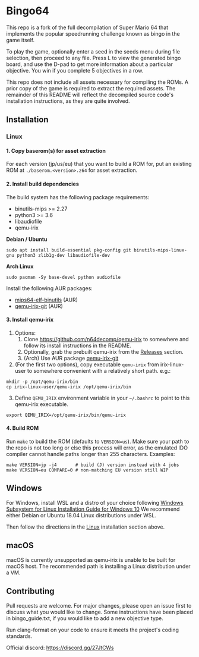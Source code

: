 # Bingo64

This repo is a fork of the full decompilation of Super Mario 64
that implements the popular speedrunning challenge known as bingo in
the game itself.

To play the game, optionally enter a seed in the seeds menu during
file selection, then proceed to any file. Press L to view the generated
bingo board, and use the D-pad to get more information about a particular
objective. You win if you complete 5 objectives in a row.

This repo does not include all assets necessary for compiling the ROMs.
A prior copy of the game is required to extract the required assets.
The remainder of this README will reflect the decompiled source code's
installation instructions, as they are quite involved.

## Installation

### Linux

#### 1. Copy baserom(s) for asset extraction

For each version (jp/us/eu) that you want to build a ROM for, put an existing ROM at
`./baserom.<version>.z64` for asset extraction.

#### 2. Install build dependencies

The build system has the following package requirements:
 * binutils-mips >= 2.27
 * python3 >= 3.6
 * libaudiofile
 * qemu-irix

__Debian / Ubuntu__
```
sudo apt install build-essential pkg-config git binutils-mips-linux-gnu python3 zlib1g-dev libaudiofile-dev
```

__Arch Linux__
```
sudo pacman -Sy base-devel python audiofile
```
Install the following AUR packages:
* [mips64-elf-binutils](https://aur.archlinux.org/packages/mips64-elf-binutils) (AUR)
* [qemu-irix-git](https://aur.archlinux.org/packages/qemu-irix-git) (AUR)

#### 3. Install qemu-irix

1. Options:
   1. Clone https://github.com/n64decomp/qemu-irix to somewhere and follow its install instructions in the README.
   2. Optionally, grab the prebuilt qemu-irix from the [Releases](https://github.com/n64decomp/sm64/releases) section.
   3. (Arch) Use AUR package [qemu-irix-git](https://aur.archlinux.org/packages/qemu-irix-git)
2. (For the first two options), copy executable `qemu-irix` from irix-linux-user to
      somewhere convenient with a relatively short path. e.g.:
```
mkdir -p /opt/qemu-irix/bin
cp irix-linux-user/qemu-irix /opt/qemu-irix/bin
```

3. Define `QEMU_IRIX` environment variable in your `~/.bashrc` to point to this qemu-irix executable.
```
export QEMU_IRIX=/opt/qemu-irix/bin/qemu-irix
```

#### 4. Build ROM

Run `make` to build the ROM (defaults to `VERSION=us`). Make sure your path to the repo 
is not too long or else this process will error, as the emulated IDO compiler cannot 
handle paths longer than 255 characters.
Examples:
```
make VERSION=jp -j4       # build (J) version instead with 4 jobs
make VERSION=eu COMPARE=0 # non-matching EU version still WIP
```

## Windows

For Windows, install WSL and a distro of your choice following
[Windows Subsystem for Linux Installation Guide for Windows 10](https://docs.microsoft.com/en-us/windows/wsl/install-win10)
We recommend either Debian or Ubuntu 18.04 Linux distributions under WSL.

Then follow the directions in the [Linux](#linux) installation section above.

## macOS

macOS is currently unsupported as qemu-irix is unable to be built for macOS host.
The recommended path is installing a Linux distribution under a VM.

## Contributing

Pull requests are welcome. For major changes, please open an issue first to
discuss what you would like to change. Some instructions have been placed in 
bingo_guide.txt, if you would like to add a new objective type.

Run clang-format on your code to ensure it meets the project's coding standards.

Official discord: https://discord.gg/27JtCWs
